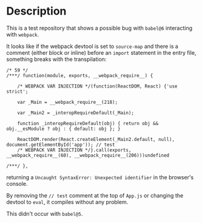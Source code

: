 Description
===========

This is a test repository that shows a possible bug with `babel@6` interacting with `webpack`.

It looks like if the webpack devtool is set to `source-map` and there is a comment (either block or inline) before an `import` statement in the entry file, something breaks with the transpilation:
```
/* 59 */
/***/ function(module, exports, __webpack_require__) {

	/* WEBPACK VAR INJECTION */(function(ReactDOM, React) {'use strict';

	var _Main = __webpack_require__(218);

	var _Main2 = _interopRequireDefault(_Main);

	function _interopRequireDefault(obj) { return obj && obj.__esModule ? obj : { default: obj }; }

	ReactDOM.render(React.createElement(_Main2.default, null), document.getElementById('app')); // test
	/* WEBPACK VAR INJECTION */}.call(exports, __webpack_require__(60), __webpack_require__(206)))undefined

/***/ },
```

returning a `Uncaught SyntaxError: Unexpected identifier` in the browser's console.

By removing the `// test` comment at the top of `App.js` or changing the devtool to `eval`, it compiles without any problem.

This didn't occur with `babel@5`.
